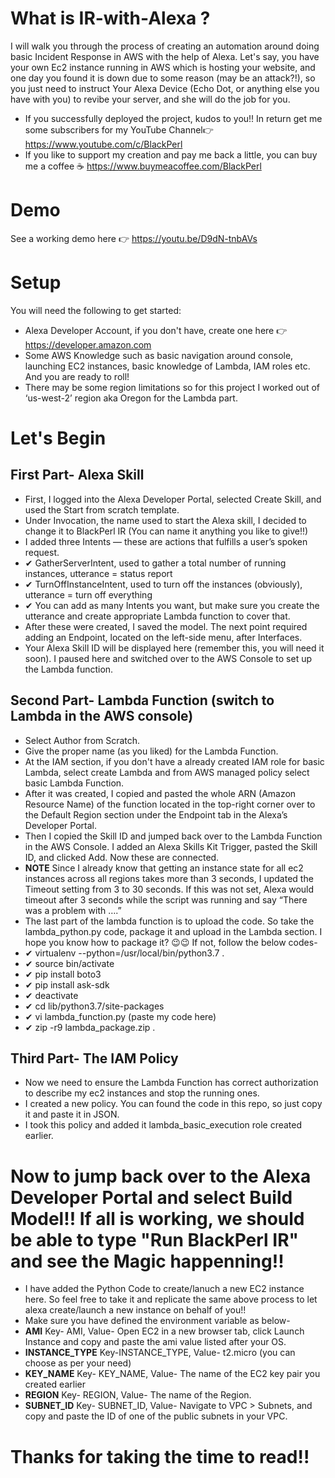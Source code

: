 # What is IR-with-Alexa ?
I will walk you through the process of creating an automation around doing basic Incident Response in AWS with the help of Alexa. Let's say, you have your own Ec2 instance running in AWS which is hosting your website, and one day you found it is down due to some reason (may be an attack?!), so you just need to instruct Your Alexa Device (Echo Dot, or anything else you have with you) to revibe your server, and she will do the job for you.
* If you successfully deployed the project, kudos to you!! In return get me some subscribers for my YouTube Channel👉 https://www.youtube.com/c/BlackPerl
* If you like to support my creation and pay me back a little, you can buy me a coffee ☕ https://www.buymeacoffee.com/BlackPerl

# Demo
See a working demo here 👉 https://youtu.be/D9dN-tnbAVs  

# Setup
You will need the following to get started:
* Alexa Developer Account, if you don't have, create one here 👉 https://developer.amazon.com
* Some AWS Knowledge such as basic navigation around console, launching EC2 instances, basic knowledge of Lambda, IAM roles etc. And you are ready to roll!
* There may be some region limitations so for this project I worked out of ‘us-west-2’ region aka Oregon for the Lambda part.

# Let's Begin
## First Part- Alexa Skill

* First, I logged into the Alexa Developer Portal, selected Create Skill, and used the Start from scratch template.
* Under Invocation, the name used to start the Alexa skill, I decided to change it to BlackPerl IR (You can name it anything you like to give!!)
* I added three Intents — these are actions that fulfills a user’s spoken request.
* ✔ GatherServerIntent, used to gather a total number of running instances, utterance = status report
* ✔ TurnOffInstanceIntent, used to turn off the instances (obviously), utterance = turn off everything
* ✔ You can add as many Intents you want, but make sure you create the utterance and create appropriate Lambda function to cover that.
* After these were created, I saved the model. The next point required adding an Endpoint, located on the left-side menu, after Interfaces.
* Your Alexa Skill ID will be displayed here (remember this, you will need it soon). I paused here and switched over to the AWS Console to set up the Lambda function.

## Second Part- Lambda Function (switch to Lambda in the AWS console)

* Select Author from Scratch.
* Give the proper name (as you liked) for the Lambda Function.
* At the IAM section, if you don't have a already created IAM role for basic Lambda, select create Lambda and from AWS managed policy select basic Lambda Function.
* After it was created, I copied and pasted the whole ARN (Amazon Resource Name) of the function located in the top-right corner over to the Default Region section under the Endpoint tab in the Alexa’s Developer Portal.
* Then I copied the Skill ID and jumped back over to the Lambda Function in the AWS Console. I added an Alexa Skills Kit Trigger, pasted the Skill ID, and clicked Add. Now these are connected.
* **NOTE** Since I already know that getting an instance state for all ec2 instances across all regions takes more than 3 seconds, I updated the Timeout setting from 3 to 30 seconds. If this was not set, Alexa would timeout after 3 seconds while the script was running and say “There was a problem with ….”
* The last part of the lambda function is to upload the code. So take the lambda_python.py code, package it and upload in the Lambda section. I hope you know how to package it? 😉😉 If not, follow the below codes-
* ✔ virtualenv --python=/usr/local/bin/python3.7 .
* ✔ source bin/activate
* ✔ pip install boto3
* ✔ pip install ask-sdk
* ✔ deactivate
* ✔ cd lib/python3.7/site-packages
* ✔ vi lambda_function.py (paste my code here)
* ✔ zip -r9 lambda_package.zip .

## Third Part- The IAM Policy

* Now we need to ensure the Lambda Function has correct authorization to describe my ec2 instances and stop the running ones.
* I created a new policy. You can found the code in this repo, so just copy it and paste it in JSON.
* I took this policy and added it lambda_basic_execution role created earlier.


# Now to jump back over to the Alexa Developer Portal and select Build Model!! If all is working, we should be able to type "Run BlackPerl IR" and see the Magic happenning!! 
* I have added the Python Code to create/lanuch a new EC2 instance here. So feel free to take it and replicate the same above process to let alexa create/launch a new instance on behalf of you!! 
* Make sure you have defined the environment variable as below-
* **AMI** Key- AMI, Value- Open EC2 in a new browser tab, click Launch Instance and copy and paste the ami value listed after your OS.
* **INSTANCE_TYPE** Key-INSTANCE_TYPE, Value- t2.micro (you can choose as per your need) 
* **KEY_NAME** Key- KEY_NAME, Value- The name of the EC2 key pair you created earlier
* **REGION** Key- REGION, Value- The name of the Region.
* **SUBNET_ID** Key- SUBNET_ID, Value- Navigate to VPC > Subnets, and copy and paste the ID of one of the public subnets in your VPC.

# Thanks for taking the time to read!!
